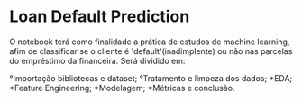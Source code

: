 # Loan Default Prediction

O notebook terá como finalidade a prática de estudos de machine learning, afim de classificar se o cliente é 'default'(inadimplente) ou não nas parcelas do empréstimo da financeira. Será dividido em:

 °Importação bibliotecas e dataset;
 °Tratamento e limpeza dos dados;
 *EDA;
 *Feature Engineering;
 *Modelagem;
 *Métricas e conclusão.
